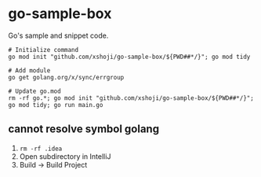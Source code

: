 # go-sample-box

Go's sample and snippet code.

```
# Initialize command
go mod init "github.com/xshoji/go-sample-box/${PWD##*/}"; go mod tidy

# Add module
go get golang.org/x/sync/errgroup

# Update go.mod
rm -rf go.*; go mod init "github.com/xshoji/go-sample-box/${PWD##*/}"; go mod tidy; go run main.go
```


## cannot resolve symbol golang

1. `rm -rf .idea`
2. Open subdirectory in IntelliJ
3. Build -> Build Project
 
